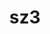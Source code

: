 ---
title: "sz3"
layout: cache
categories: [package, develop]
meta: {"compilers": ["cce@18.0.0", "gcc@11.4.0", "intel-oneapi-compilers@2025.1.0"], "num_specs": 70, "num_specs_by_stack": {"e4s-cray-rhel": 12, "e4s-neoverse-v2": 14, "e4s-oneapi": 16, "root": 70}, "oss": ["rhel8", "ubuntu22.04"], "platforms": ["linux"], "stacks": ["e4s-cray-rhel", "e4s-neoverse-v2", "e4s-oneapi", "root"], "targets": ["neoverse_v2", "x86_64_v3"], "versions": ["3.2.0"]}
spec_details: [{"compiler": "gcc@11.4.0", "hash": "2bth5wztzvlo6seb6wgs6t65rep5xenv", "os": "ubuntu22.04", "platform": "linux", "size": "-", "stacks": ["root"], "target": "x86_64_v3", "variants": ["build_system=cmake", "build_type=Release", "generator=make", "~hdf5", "~ipo", "+mdz"], "versions": ["3.2.0"]}, {"compiler": "intel-oneapi-compilers@2025.1.0", "hash": "2geygqkldoxkmc6zgnqasl4nd6viiurn", "os": "ubuntu22.04", "platform": "linux", "size": "-", "stacks": ["e4s-oneapi", "root"], "target": "x86_64_v3", "variants": ["build_system=cmake", "build_type=Release", "generator=make", "~hdf5", "~ipo", "+mdz"], "versions": ["3.2.0"]}, {"compiler": "gcc@11.4.0", "hash": "2gth5iuubhcghpl4w756h23add4bzci3", "os": "ubuntu22.04", "platform": "linux", "size": "-", "stacks": ["e4s-neoverse-v2", "root"], "target": "neoverse_v2", "variants": ["build_system=cmake", "build_type=Release", "generator=make", "~hdf5", "~ipo", "+mdz"], "versions": ["3.2.0"]}, {"compiler": "gcc@11.4.0", "hash": "2rh4esso47ffjozj37c7jv4f76qzv2hd", "os": "ubuntu22.04", "platform": "linux", "size": "-", "stacks": ["root"], "target": "x86_64_v3", "variants": ["build_system=cmake", "build_type=Release", "generator=make", "~hdf5", "~ipo", "+mdz"], "versions": ["3.2.0"]}, {"compiler": "cce@18.0.0", "hash": "32lr3hlrvirzfxqpsci6bncwlkdzg2iq", "os": "rhel8", "platform": "linux", "size": "-", "stacks": ["e4s-cray-rhel", "root"], "target": "x86_64_v3", "variants": ["build_system=cmake", "build_type=Release", "generator=make", "~hdf5", "~ipo", "+mdz"], "versions": ["3.2.0"]}, {"compiler": "gcc@11.4.0", "hash": "3mdkzcpldw2grr63pfmqhn2zucg2ekoe", "os": "ubuntu22.04", "platform": "linux", "size": "-", "stacks": ["e4s-neoverse-v2", "root"], "target": "neoverse_v2", "variants": ["build_system=cmake", "build_type=Release", "generator=make", "~hdf5", "~ipo", "+mdz"], "versions": ["3.2.0"]}, {"compiler": "gcc@11.4.0", "hash": "3mlcjzj4qm227ijwos2aohc5hhqdtkdc", "os": "ubuntu22.04", "platform": "linux", "size": "-", "stacks": ["root"], "target": "x86_64_v3", "variants": ["build_system=cmake", "build_type=Release", "generator=make", "~hdf5", "~ipo", "+mdz"], "versions": ["3.2.0"]}, {"compiler": "gcc@11.4.0", "hash": "46l52ey4isyvw43qbogrhbly7qtyybfg", "os": "ubuntu22.04", "platform": "linux", "size": "-", "stacks": ["root"], "target": "x86_64_v3", "variants": ["build_system=cmake", "build_type=Release", "generator=make", "~hdf5", "~ipo", "+mdz"], "versions": ["3.2.0"]}, {"compiler": "cce@18.0.0", "hash": "4de3deao7apm42sdewuks6da4ff7vvrr", "os": "rhel8", "platform": "linux", "size": "-", "stacks": ["e4s-cray-rhel", "root"], "target": "x86_64_v3", "variants": ["build_system=cmake", "build_type=Release", "generator=make", "~hdf5", "~ipo", "+mdz"], "versions": ["3.2.0"]}, {"compiler": "intel-oneapi-compilers@2025.1.0", "hash": "4g6e5hybxzkpeh65omn7bxkj4hwtbtq2", "os": "ubuntu22.04", "platform": "linux", "size": "-", "stacks": ["e4s-oneapi", "root"], "target": "x86_64_v3", "variants": ["build_system=cmake", "build_type=Release", "generator=make", "~hdf5", "~ipo", "+mdz"], "versions": ["3.2.0"]}, {"compiler": "gcc@11.4.0", "hash": "4oi7d76tumo2jdo5ouhwotuaxjre3ewu", "os": "ubuntu22.04", "platform": "linux", "size": "-", "stacks": ["root"], "target": "x86_64_v3", "variants": ["build_system=cmake", "build_type=Release", "generator=make", "~hdf5", "~ipo", "+mdz"], "versions": ["3.2.0"]}, {"compiler": "gcc@11.4.0", "hash": "4qoq6wqrim7vu7zsjjnyj33gre3ft6gd", "os": "ubuntu22.04", "platform": "linux", "size": "-", "stacks": ["root"], "target": "x86_64_v3", "variants": ["build_system=cmake", "build_type=Release", "generator=make", "~hdf5", "~ipo", "+mdz"], "versions": ["3.2.0"]}, {"compiler": "gcc@11.4.0", "hash": "5edxodqpknoltqzetdeurusughehcgbs", "os": "ubuntu22.04", "platform": "linux", "size": "-", "stacks": ["e4s-neoverse-v2", "root"], "target": "neoverse_v2", "variants": ["build_system=cmake", "build_type=Release", "generator=make", "~hdf5", "~ipo", "+mdz"], "versions": ["3.2.0"]}, {"compiler": "gcc@11.4.0", "hash": "5wbxd3b7o4bfj7tb7xebrjt636inm3jx", "os": "ubuntu22.04", "platform": "linux", "size": "-", "stacks": ["root"], "target": "x86_64_v3", "variants": ["build_system=cmake", "build_type=Release", "generator=make", "~hdf5", "~ipo", "+mdz"], "versions": ["3.2.0"]}, {"compiler": "intel-oneapi-compilers@2025.1.0", "hash": "5z5zm4eisgqq6kkojmtzrkko66frvnog", "os": "ubuntu22.04", "platform": "linux", "size": "-", "stacks": ["e4s-oneapi", "root"], "target": "x86_64_v3", "variants": ["build_system=cmake", "build_type=Release", "generator=make", "~hdf5", "~ipo", "+mdz"], "versions": ["3.2.0"]}, {"compiler": "gcc@11.4.0", "hash": "62itkhx2sickhi7t3sfxbhdcbovgusje", "os": "ubuntu22.04", "platform": "linux", "size": "-", "stacks": ["root"], "target": "x86_64_v3", "variants": ["build_system=cmake", "build_type=Release", "generator=make", "~hdf5", "~ipo", "+mdz"], "versions": ["3.2.0"]}, {"compiler": "cce@18.0.0", "hash": "6yklugzekjbjl4udfrsb3flce355b7z7", "os": "rhel8", "platform": "linux", "size": "-", "stacks": ["e4s-cray-rhel", "root"], "target": "x86_64_v3", "variants": ["build_system=cmake", "build_type=Release", "generator=make", "~hdf5", "~ipo", "+mdz"], "versions": ["3.2.0"]}, {"compiler": "intel-oneapi-compilers@2025.1.0", "hash": "74ssleyzhyf23l4zw3ukgza6jikdbpsc", "os": "ubuntu22.04", "platform": "linux", "size": "-", "stacks": ["e4s-oneapi", "root"], "target": "x86_64_v3", "variants": ["build_system=cmake", "build_type=Release", "generator=make", "~hdf5", "~ipo", "+mdz"], "versions": ["3.2.0"]}, {"compiler": "intel-oneapi-compilers@2025.1.0", "hash": "7dwzeynnf4cr5rreiobnp3yck7m6xjlk", "os": "ubuntu22.04", "platform": "linux", "size": "-", "stacks": ["e4s-oneapi", "root"], "target": "x86_64_v3", "variants": ["build_system=cmake", "build_type=Release", "generator=make", "~hdf5", "~ipo", "+mdz"], "versions": ["3.2.0"]}, {"compiler": "gcc@11.4.0", "hash": "7koh6yjfkcfugvyamsn22uygyozbut5t", "os": "ubuntu22.04", "platform": "linux", "size": "-", "stacks": ["e4s-neoverse-v2", "root"], "target": "neoverse_v2", "variants": ["build_system=cmake", "build_type=Release", "generator=make", "~hdf5", "~ipo", "+mdz"], "versions": ["3.2.0"]}, {"compiler": "intel-oneapi-compilers@2025.1.0", "hash": "aezthg4omvalaalntdrid7wgwlg3ug66", "os": "ubuntu22.04", "platform": "linux", "size": "-", "stacks": ["e4s-oneapi", "root"], "target": "x86_64_v3", "variants": ["build_system=cmake", "build_type=Release", "generator=make", "~hdf5", "~ipo", "+mdz"], "versions": ["3.2.0"]}, {"compiler": "gcc@11.4.0", "hash": "afahah5xd5kio3ztdfdoo26l3gc7ybz2", "os": "ubuntu22.04", "platform": "linux", "size": "-", "stacks": ["root"], "target": "x86_64_v3", "variants": ["build_system=cmake", "build_type=Release", "generator=make", "~hdf5", "~ipo", "+mdz"], "versions": ["3.2.0"]}, {"compiler": "gcc@11.4.0", "hash": "bp5ght4qqvpnamimoxzo3tu5bg2fb2hv", "os": "ubuntu22.04", "platform": "linux", "size": "-", "stacks": ["e4s-neoverse-v2", "root"], "target": "neoverse_v2", "variants": ["build_system=cmake", "build_type=Release", "generator=make", "~hdf5", "~ipo", "+mdz"], "versions": ["3.2.0"]}, {"compiler": "gcc@11.4.0", "hash": "cpcsy5rzg23xkl35cmjuuxoyhnq5wluf", "os": "ubuntu22.04", "platform": "linux", "size": "-", "stacks": ["root"], "target": "x86_64_v3", "variants": ["build_system=cmake", "build_type=Release", "generator=make", "~hdf5", "~ipo", "+mdz"], "versions": ["3.2.0"]}, {"compiler": "cce@18.0.0", "hash": "cur6p2omizrbid2pnyhezxzbx7ml7wox", "os": "rhel8", "platform": "linux", "size": "-", "stacks": ["e4s-cray-rhel", "root"], "target": "x86_64_v3", "variants": ["build_system=cmake", "build_type=Release", "generator=make", "~hdf5", "~ipo", "+mdz"], "versions": ["3.2.0"]}, {"compiler": "gcc@11.4.0", "hash": "e43diz5lbaqmxmyhhvv55pi7xw4et4yg", "os": "ubuntu22.04", "platform": "linux", "size": "-", "stacks": ["root"], "target": "x86_64_v3", "variants": ["build_system=cmake", "build_type=Release", "generator=make", "~hdf5", "~ipo", "+mdz"], "versions": ["3.2.0"]}, {"compiler": "cce@18.0.0", "hash": "eud56x5jyileunfp3plb2hxrwbfk4hyb", "os": "rhel8", "platform": "linux", "size": "-", "stacks": ["e4s-cray-rhel", "root"], "target": "x86_64_v3", "variants": ["build_system=cmake", "build_type=Release", "generator=make", "~hdf5", "~ipo", "+mdz"], "versions": ["3.2.0"]}, {"compiler": "gcc@11.4.0", "hash": "fnx2dsem4rqu232jil2n64pntow6pt6k", "os": "ubuntu22.04", "platform": "linux", "size": "-", "stacks": ["root"], "target": "x86_64_v3", "variants": ["build_system=cmake", "build_type=Release", "generator=make", "~hdf5", "~ipo", "+mdz"], "versions": ["3.2.0"]}, {"compiler": "intel-oneapi-compilers@2025.1.0", "hash": "got7lh3cboqey7vnhjkukvr3crrltvzs", "os": "ubuntu22.04", "platform": "linux", "size": "-", "stacks": ["e4s-oneapi", "root"], "target": "x86_64_v3", "variants": ["build_system=cmake", "build_type=Release", "generator=make", "~hdf5", "~ipo", "+mdz"], "versions": ["3.2.0"]}, {"compiler": "gcc@11.4.0", "hash": "h2sqcqakbbfautawxyforsv2lm7nggtg", "os": "ubuntu22.04", "platform": "linux", "size": "-", "stacks": ["root"], "target": "x86_64_v3", "variants": ["build_system=cmake", "build_type=Release", "generator=make", "~hdf5", "~ipo", "+mdz"], "versions": ["3.2.0"]}, {"compiler": "gcc@11.4.0", "hash": "i3pf5padrnlv7uuu7ahfdbmpwqppjofn", "os": "ubuntu22.04", "platform": "linux", "size": "-", "stacks": ["root"], "target": "x86_64_v3", "variants": ["build_system=cmake", "build_type=Release", "generator=make", "~hdf5", "~ipo", "+mdz"], "versions": ["3.2.0"]}, {"compiler": "intel-oneapi-compilers@2025.1.0", "hash": "ifhhjuuxp4ieaa5i6woaruxmnzp3rwqa", "os": "ubuntu22.04", "platform": "linux", "size": "-", "stacks": ["e4s-oneapi", "root"], "target": "x86_64_v3", "variants": ["build_system=cmake", "build_type=Release", "generator=make", "~hdf5", "~ipo", "+mdz"], "versions": ["3.2.0"]}, {"compiler": "gcc@11.4.0", "hash": "ihz5gmol4mv46jbpnbab6qw7xjfj7bup", "os": "ubuntu22.04", "platform": "linux", "size": "-", "stacks": ["e4s-neoverse-v2", "root"], "target": "neoverse_v2", "variants": ["build_system=cmake", "build_type=Release", "generator=make", "~hdf5", "~ipo", "+mdz"], "versions": ["3.2.0"]}, {"compiler": "gcc@11.4.0", "hash": "jo3blbewuxwhhopsmwzo7kt6jljmfpun", "os": "ubuntu22.04", "platform": "linux", "size": "-", "stacks": ["root"], "target": "x86_64_v3", "variants": ["build_system=cmake", "build_type=Release", "generator=make", "~hdf5", "~ipo", "+mdz"], "versions": ["3.2.0"]}, {"compiler": "intel-oneapi-compilers@2025.1.0", "hash": "kpefmrfdcddirw7lyu6xgkmisuw7nttf", "os": "ubuntu22.04", "platform": "linux", "size": "-", "stacks": ["e4s-oneapi", "root"], "target": "x86_64_v3", "variants": ["build_system=cmake", "build_type=Release", "generator=make", "~hdf5", "~ipo", "+mdz"], "versions": ["3.2.0"]}, {"compiler": "gcc@11.4.0", "hash": "l53mqxm7t2ki6js744snbkhqrqmrlawc", "os": "ubuntu22.04", "platform": "linux", "size": "-", "stacks": ["root"], "target": "x86_64_v3", "variants": ["build_system=cmake", "build_type=Release", "generator=make", "~hdf5", "~ipo", "+mdz"], "versions": ["3.2.0"]}, {"compiler": "intel-oneapi-compilers@2025.1.0", "hash": "l6iomcawbaeyxv5rfxnmwg4qj42kfjdj", "os": "ubuntu22.04", "platform": "linux", "size": "-", "stacks": ["e4s-oneapi", "root"], "target": "x86_64_v3", "variants": ["build_system=cmake", "build_type=Release", "generator=make", "~hdf5", "~ipo", "+mdz"], "versions": ["3.2.0"]}, {"compiler": "cce@18.0.0", "hash": "l7ancyou7rkkwotk2rt22ybdaoy4xoh4", "os": "rhel8", "platform": "linux", "size": "-", "stacks": ["e4s-cray-rhel", "root"], "target": "x86_64_v3", "variants": ["build_system=cmake", "build_type=Release", "generator=make", "~hdf5", "~ipo", "+mdz"], "versions": ["3.2.0"]}, {"compiler": "intel-oneapi-compilers@2025.1.0", "hash": "lq5plteqxob67q35klggpdfz7dleolxw", "os": "ubuntu22.04", "platform": "linux", "size": "-", "stacks": ["e4s-oneapi", "root"], "target": "x86_64_v3", "variants": ["build_system=cmake", "build_type=Release", "generator=make", "~hdf5", "~ipo", "+mdz"], "versions": ["3.2.0"]}, {"compiler": "cce@18.0.0", "hash": "n2fqe7clmflxuv7366vt37wwsyyc7yo6", "os": "rhel8", "platform": "linux", "size": "-", "stacks": ["e4s-cray-rhel", "root"], "target": "x86_64_v3", "variants": ["build_system=cmake", "build_type=Release", "generator=make", "~hdf5", "~ipo", "+mdz"], "versions": ["3.2.0"]}, {"compiler": "gcc@11.4.0", "hash": "nr7ftk4hhgqyeb5qxsgh76rixilgw7r2", "os": "ubuntu22.04", "platform": "linux", "size": "-", "stacks": ["root"], "target": "x86_64_v3", "variants": ["build_system=cmake", "build_type=Release", "generator=make", "~hdf5", "~ipo", "+mdz"], "versions": ["3.2.0"]}, {"compiler": "gcc@11.4.0", "hash": "o2x7blx4ruhlrkyf7nlnon7idl6pirto", "os": "ubuntu22.04", "platform": "linux", "size": "-", "stacks": ["e4s-neoverse-v2", "root"], "target": "neoverse_v2", "variants": ["build_system=cmake", "build_type=Release", "generator=make", "~hdf5", "~ipo", "+mdz"], "versions": ["3.2.0"]}, {"compiler": "gcc@11.4.0", "hash": "oaa47mg6qk722fong4mqgqzayqwk2rrr", "os": "ubuntu22.04", "platform": "linux", "size": "-", "stacks": ["e4s-neoverse-v2", "root"], "target": "neoverse_v2", "variants": ["build_system=cmake", "build_type=Release", "generator=make", "~hdf5", "~ipo", "+mdz"], "versions": ["3.2.0"]}, {"compiler": "gcc@11.4.0", "hash": "oecx3mps7slnb6koyzqc7vsfayoz3k2t", "os": "ubuntu22.04", "platform": "linux", "size": "-", "stacks": ["e4s-neoverse-v2", "root"], "target": "neoverse_v2", "variants": ["build_system=cmake", "build_type=Release", "generator=make", "~hdf5", "~ipo", "+mdz"], "versions": ["3.2.0"]}, {"compiler": "gcc@11.4.0", "hash": "ofj7plnzygm6esn4zlc5j5jinsx5wnc6", "os": "ubuntu22.04", "platform": "linux", "size": "-", "stacks": ["root"], "target": "x86_64_v3", "variants": ["build_system=cmake", "build_type=Release", "generator=make", "~hdf5", "~ipo", "+mdz"], "versions": ["3.2.0"]}, {"compiler": "cce@18.0.0", "hash": "ogkt7rtvs3fimaeyfynt7xyztzwi5s37", "os": "rhel8", "platform": "linux", "size": "-", "stacks": ["e4s-cray-rhel", "root"], "target": "x86_64_v3", "variants": ["build_system=cmake", "build_type=Release", "generator=make", "~hdf5", "~ipo", "+mdz"], "versions": ["3.2.0"]}, {"compiler": "cce@18.0.0", "hash": "p3jyjhu4wgihpulicoou7ac3gv4cl4jw", "os": "rhel8", "platform": "linux", "size": "-", "stacks": ["e4s-cray-rhel", "root"], "target": "x86_64_v3", "variants": ["build_system=cmake", "build_type=Release", "generator=make", "~hdf5", "~ipo", "+mdz"], "versions": ["3.2.0"]}, {"compiler": "intel-oneapi-compilers@2025.1.0", "hash": "p7dkfe6eaucetndffiywhwutol5dxo44", "os": "ubuntu22.04", "platform": "linux", "size": "-", "stacks": ["e4s-oneapi", "root"], "target": "x86_64_v3", "variants": ["build_system=cmake", "build_type=Release", "generator=make", "~hdf5", "~ipo", "+mdz"], "versions": ["3.2.0"]}, {"compiler": "gcc@11.4.0", "hash": "pl2ki6vu73t5z3ygektbm7ukbiguhnb7", "os": "ubuntu22.04", "platform": "linux", "size": "-", "stacks": ["root"], "target": "x86_64_v3", "variants": ["build_system=cmake", "build_type=Release", "generator=make", "~hdf5", "~ipo", "+mdz"], "versions": ["3.2.0"]}, {"compiler": "intel-oneapi-compilers@2025.1.0", "hash": "pnhbdgofzvcl5zk56uiefvv36nbkekxq", "os": "ubuntu22.04", "platform": "linux", "size": "-", "stacks": ["e4s-oneapi", "root"], "target": "x86_64_v3", "variants": ["build_system=cmake", "build_type=Release", "generator=make", "~hdf5", "~ipo", "+mdz"], "versions": ["3.2.0"]}, {"compiler": "gcc@11.4.0", "hash": "ps2a5siudsoi4s43cb4kdl2x5kmuwb2g", "os": "ubuntu22.04", "platform": "linux", "size": "-", "stacks": ["e4s-neoverse-v2", "root"], "target": "neoverse_v2", "variants": ["build_system=cmake", "build_type=Release", "generator=make", "~hdf5", "~ipo", "+mdz"], "versions": ["3.2.0"]}, {"compiler": "gcc@11.4.0", "hash": "q6bxjhhnr5zxtwgfrpmlxtsiuhg6eoxb", "os": "ubuntu22.04", "platform": "linux", "size": "-", "stacks": ["e4s-neoverse-v2", "root"], "target": "neoverse_v2", "variants": ["build_system=cmake", "build_type=Release", "generator=make", "~hdf5", "~ipo", "+mdz"], "versions": ["3.2.0"]}, {"compiler": "gcc@11.4.0", "hash": "qqryuwep7x7atyvnhejb7asji5n5vxjs", "os": "ubuntu22.04", "platform": "linux", "size": "-", "stacks": ["root"], "target": "x86_64_v3", "variants": ["build_system=cmake", "build_type=Release", "generator=make", "~hdf5", "~ipo", "+mdz"], "versions": ["3.2.0"]}, {"compiler": "intel-oneapi-compilers@2025.1.0", "hash": "rridiikj66rhay4p73xw2huwzqddnahn", "os": "ubuntu22.04", "platform": "linux", "size": "-", "stacks": ["e4s-oneapi", "root"], "target": "x86_64_v3", "variants": ["build_system=cmake", "build_type=Release", "generator=make", "~hdf5", "~ipo", "+mdz"], "versions": ["3.2.0"]}, {"compiler": "cce@18.0.0", "hash": "slyq44ofevou735vy2dm75ic7hmj5y6e", "os": "rhel8", "platform": "linux", "size": "-", "stacks": ["e4s-cray-rhel", "root"], "target": "x86_64_v3", "variants": ["build_system=cmake", "build_type=Release", "generator=make", "~hdf5", "~ipo", "+mdz"], "versions": ["3.2.0"]}, {"compiler": "gcc@11.4.0", "hash": "sqlvusp34rmbhj5uwpbhlzdmfaxlnu4m", "os": "ubuntu22.04", "platform": "linux", "size": "-", "stacks": ["root"], "target": "x86_64_v3", "variants": ["build_system=cmake", "build_type=Release", "generator=make", "~hdf5", "~ipo", "+mdz"], "versions": ["3.2.0"]}, {"compiler": "gcc@11.4.0", "hash": "syr2wyg5fbnl3fdkq77c7qahhfmcbclg", "os": "ubuntu22.04", "platform": "linux", "size": "-", "stacks": ["root"], "target": "x86_64_v3", "variants": ["build_system=cmake", "build_type=Release", "generator=make", "~hdf5", "~ipo", "+mdz"], "versions": ["3.2.0"]}, {"compiler": "gcc@11.4.0", "hash": "szwishcz7rcaa7xm52k2gmkyr5bsiyns", "os": "ubuntu22.04", "platform": "linux", "size": "-", "stacks": ["root"], "target": "x86_64_v3", "variants": ["build_system=cmake", "build_type=Release", "generator=make", "~hdf5", "~ipo", "+mdz"], "versions": ["3.2.0"]}, {"compiler": "gcc@11.4.0", "hash": "t6cwnf5tmmd4oiyauq2ed7rjbgjsz3ld", "os": "ubuntu22.04", "platform": "linux", "size": "-", "stacks": ["root"], "target": "x86_64_v3", "variants": ["build_system=cmake", "build_type=Release", "generator=make", "~hdf5", "~ipo", "+mdz"], "versions": ["3.2.0"]}, {"compiler": "gcc@11.4.0", "hash": "t6eogecb7xctyywjiardaqjkgolxtgjz", "os": "ubuntu22.04", "platform": "linux", "size": "-", "stacks": ["root"], "target": "x86_64_v3", "variants": ["build_system=cmake", "build_type=Release", "generator=make", "~hdf5", "~ipo", "+mdz"], "versions": ["3.2.0"]}, {"compiler": "gcc@11.4.0", "hash": "tbxjm6m6wksy3swgbsmzmbgnt3c5lrz4", "os": "ubuntu22.04", "platform": "linux", "size": "-", "stacks": ["e4s-neoverse-v2", "root"], "target": "neoverse_v2", "variants": ["build_system=cmake", "build_type=Release", "generator=make", "~hdf5", "~ipo", "+mdz"], "versions": ["3.2.0"]}, {"compiler": "gcc@11.4.0", "hash": "tslmy45auvzgkmkkfnbe6xj7g2ahfxum", "os": "ubuntu22.04", "platform": "linux", "size": "-", "stacks": ["e4s-neoverse-v2", "root"], "target": "neoverse_v2", "variants": ["build_system=cmake", "build_type=Release", "generator=make", "~hdf5", "~ipo", "+mdz"], "versions": ["3.2.0"]}, {"compiler": "gcc@11.4.0", "hash": "vh3humehrxmjledudn4tbkrfkigi57vg", "os": "ubuntu22.04", "platform": "linux", "size": "-", "stacks": ["root"], "target": "x86_64_v3", "variants": ["build_system=cmake", "build_type=Release", "generator=make", "~hdf5", "~ipo", "+mdz"], "versions": ["3.2.0"]}, {"compiler": "gcc@11.4.0", "hash": "vkvvzd2cgxg6mzl54t7eibjzdm43fc3h", "os": "ubuntu22.04", "platform": "linux", "size": "-", "stacks": ["root"], "target": "x86_64_v3", "variants": ["build_system=cmake", "build_type=Release", "generator=make", "~hdf5", "~ipo", "+mdz"], "versions": ["3.2.0"]}, {"compiler": "intel-oneapi-compilers@2025.1.0", "hash": "wpitg6upwkx7uyr3sr6bxwejimlf7zkp", "os": "ubuntu22.04", "platform": "linux", "size": "-", "stacks": ["e4s-oneapi", "root"], "target": "x86_64_v3", "variants": ["build_system=cmake", "build_type=Release", "generator=make", "~hdf5", "~ipo", "+mdz"], "versions": ["3.2.0"]}, {"compiler": "intel-oneapi-compilers@2025.1.0", "hash": "wtil3cwo7wvc3s3o4x7bsceykvst2z6c", "os": "ubuntu22.04", "platform": "linux", "size": "-", "stacks": ["e4s-oneapi", "root"], "target": "x86_64_v3", "variants": ["build_system=cmake", "build_type=Release", "generator=make", "~hdf5", "~ipo", "+mdz"], "versions": ["3.2.0"]}, {"compiler": "cce@18.0.0", "hash": "xktjdswwdk6xrozrpo37sy3n4267bgro", "os": "rhel8", "platform": "linux", "size": "-", "stacks": ["e4s-cray-rhel", "root"], "target": "x86_64_v3", "variants": ["build_system=cmake", "build_type=Release", "generator=make", "~hdf5", "~ipo", "+mdz"], "versions": ["3.2.0"]}, {"compiler": "gcc@11.4.0", "hash": "yzozuvvaxqa2mg7gc74zj6r2rvfcjqcr", "os": "ubuntu22.04", "platform": "linux", "size": "-", "stacks": ["root"], "target": "x86_64_v3", "variants": ["build_system=cmake", "build_type=Release", "generator=make", "~hdf5", "~ipo", "+mdz"], "versions": ["3.2.0"]}, {"compiler": "gcc@11.4.0", "hash": "zuqiyllfmmw6mmzwsmfcoc6xtxkt7gxi", "os": "ubuntu22.04", "platform": "linux", "size": "-", "stacks": ["e4s-neoverse-v2", "root"], "target": "neoverse_v2", "variants": ["build_system=cmake", "build_type=Release", "generator=make", "~hdf5", "~ipo", "+mdz"], "versions": ["3.2.0"]}, {"compiler": "cce@18.0.0", "hash": "zzwwdymlv3cbwygll6fjrtnuxlxhudr2", "os": "rhel8", "platform": "linux", "size": "-", "stacks": ["e4s-cray-rhel", "root"], "target": "x86_64_v3", "variants": ["build_system=cmake", "build_type=Release", "generator=make", "~hdf5", "~ipo", "+mdz"], "versions": ["3.2.0"]}]
---